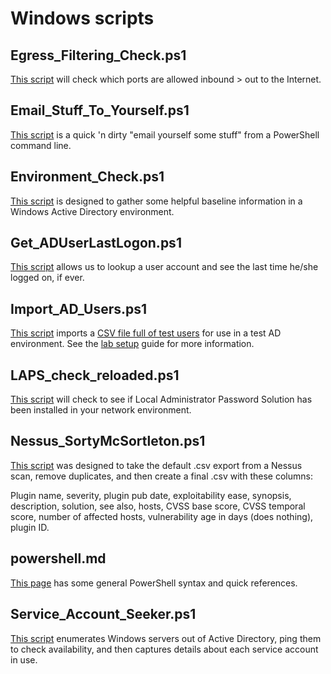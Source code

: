 # Windows scripts

Egress_Filtering_Check.ps1
-----
[This script](egress_filtering_check.ps1) will check which ports are allowed inbound > out to the Internet.

Email_Stuff_To_Yourself.ps1
-----
[This script](email_stuff_to_yourself.ps1) is a quick 'n dirty "email yourself some stuff" from a PowerShell command line.

Environment_Check.ps1
-----
[This script](environment_check.ps1) is designed to gather some helpful baseline information in a Windows Active Directory environment.

Get_ADUserLastLogon.ps1
------
[This script](get_aduserlastlogon.ps1) allows us to lookup a user account and see the last time he/she logged on, if ever.  

Import_AD_Users.ps1
-----
[This script](import_ad_users.ps1) imports a [CSV file full of test users](lusers.csv) for use in a test AD environment.  See the [lab setup](/pentesting/lab_setup/index.md) guide for more information.

LAPS_check_reloaded.ps1
-----
[This script](laps_check_reloaded.ps1) will check to see if Local Administrator Password Solution has been installed in your network environment.

Nessus_SortyMcSortleton.ps1
-----
[This script](nessus_sortymcsortleton.ps1) was designed to take the default .csv export from a Nessus scan, remove duplicates, and then create a final .csv with these columns:

Plugin name, severity, plugin pub date, exploitability ease, synopsis, description, solution, see also, hosts, CVSS base score, CVSS temporal score, number of affected hosts, vulnerability age in days (does nothing), plugin ID.

powershell.md
------
[This page](powershell) has some general PowerShell syntax and quick references.

Service_Account_Seeker.ps1
---------
[This script](service_account_seeker.ps1) enumerates Windows servers out of Active Directory, ping them to check availability, and then captures details about each service account in use.
